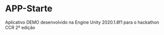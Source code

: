 # APP-Starte
Aplicativo DEMO desenvolvido na Engine Unity 2020.1.8f1 para o hackathon CCR 2º edição
